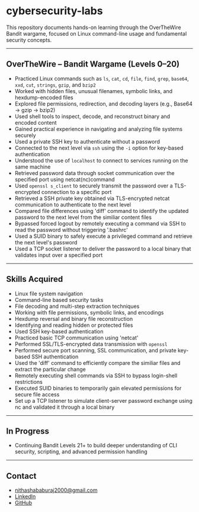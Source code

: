 # cybersecurity-labs
This repository documents hands-on learning through the OverTheWire Bandit wargame, focused on Linux command-line usage and fundamental security concepts.

---

## OverTheWire – Bandit Wargame (Levels 0–20)

- Practiced Linux commands such as `ls`, `cat`, `cd`, `file`, `find`, `grep`, `base64`, `xxd`, `cut`, `strings`, `gzip`, and `bzip2`
- Worked with hidden files, unusual filenames, symbolic links, and hexdump-encoded files
- Explored file permissions, redirection, and decoding layers (e.g., Base64 → gzip → bzip2)
- Used shell tools to inspect, decode, and reconstruct binary and encoded content
- Gained practical experience in navigating and analyzing file systems securely
- Used a private SSH key to authenticate without a password  
- Connected to the next level via `ssh` using the `-i` option for key-based authentication  
- Understood the use of `localhost` to connect to services running on the same machine
- Retrieved password data through socket communication over the specified port using netcat(nc)command
- Used `openssl s_client` to securely transmit the password over a TLS-encrypted connection to a specific port
- Retrieved a SSH private key obtained via TLS-encrypted netcat communication to authenticate to the next level
- Compared file differences using 'diff' command to identify the updated password to the next level from the similiar content files
- Bypassed forced logout by remotely executing a command via SSH to read the password without triggering '.bashrc'
- Used a SUID binary to safely execute a privileged command and retrieve the next level's password
- Used a TCP socket listener to deliver the password to a local binary that validates input over a specified port
---

## Skills Acquired

- Linux file system navigation  
- Command-line based security tasks  
- File decoding and multi-step extraction techniques  
- Working with file permissions, symbolic links, and encodings  
- Hexdump reversal and binary file reconstruction  
- Identifying and reading hidden or protected files
- Used SSH key-based authentication
- Practiced basic TCP communication using 'netcat'
- Performed SSL/TLS-encrypted data transmission with `openssl`
- Performed secure port scanning, SSL communication, and private key-based SSH authentication
- Used the 'diff' command to efficiently compare the similiar files and extract the particular change
- Remotely executing shell commands via SSH to bypass login-shell restrictions
- Executed SUID binaries to temporarily gain elevated permissions for secure file access
- Set up a TCP listener to simulate client-server password exchange using nc and validated it through a local binary
---

## In Progress

- Continuing Bandit Levels 21+ to build deeper understanding of CLI security, scripting, and advanced permission handling

---

## Contact

- nithashababuraj2000@gmail.com  
- [LinkedIn](https://www.linkedin.com/in/nithasha-babu-raj-477a351b9/)  
- [GitHub](https://github.com/nithashab2000)
